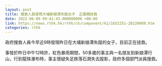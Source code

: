 ```yaml
---
layout: post
title: 搜救人員發現大埔新娘潭失蹤女子　正展開拯救
date: 2022-06-09 09:41:43.000000000 +08:00
link: https://news.rthk.hk/rthk/ch/component/k2/1652251-20220609.htm
categories: rthk
---
```


政府搜救人員今早近9時發現昨日在大埔新娘潭失蹤的女子，目前正在拯救。

事發於昨日中午12時許，紅色暴雨期間，50多歲的事主與一名朋友到新娘潭行山，行到龍珠瀑布時，事主懷疑失足跌落石澗失去蹤影，政府多個部門派員搜救。
